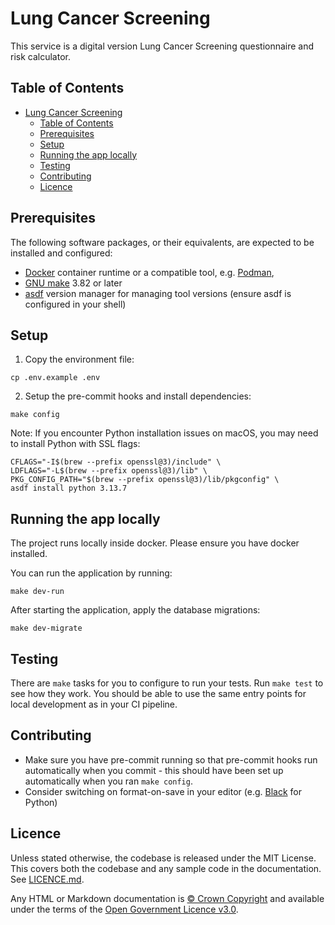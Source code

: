 # Lung Cancer Screening

This service is a digital version Lung Cancer Screening questionnaire and risk calculator.

## Table of Contents

- [Lung Cancer Screening](#lung-cancer-screening)
  - [Table of Contents](#table-of-contents)
  - [Prerequisites](#prerequisites)
  - [Setup](#setup)
  - [Running the app locally](#running-the-app-locally)
  - [Testing](#testing)
  - [Contributing](#contributing)
  - [Licence](#licence)

## Prerequisites

The following software packages, or their equivalents, are expected to be installed and configured:

- [Docker](https://www.docker.com/) container runtime or a compatible tool, e.g. [Podman](https://podman.io/),
- [GNU make](https://www.gnu.org/software/make/) 3.82 or later
- [asdf](https://asdf-vm.com/) version manager for managing tool versions (ensure asdf is configured in your shell)

## Setup

1. Copy the environment file:

```shell
cp .env.example .env
```

2. Setup the pre-commit hooks and install dependencies:

```shell
make config
```

Note: If you encounter Python installation issues on macOS, you may need to install Python with SSL flags:

```shell
CFLAGS="-I$(brew --prefix openssl@3)/include" \
LDFLAGS="-L$(brew --prefix openssl@3)/lib" \
PKG_CONFIG_PATH="$(brew --prefix openssl@3)/lib/pkgconfig" \
asdf install python 3.13.7
```

## Running the app locally

The project runs locally inside docker. Please ensure you have docker installed.

You can run the application by running:

```shell
make dev-run
```

After starting the application, apply the database migrations:

```shell
make dev-migrate
```

## Testing

There are `make` tasks for you to configure to run your tests.  Run `make test` to see how they work.  You should be able to use the same entry points for local development as in your CI pipeline.

## Contributing

- Make sure you have pre-commit running so that pre-commit hooks run automatically when you commit - this should have been set up automatically when you ran `make config`.
- Consider switching on format-on-save in your editor (e.g. [Black](https://github.com/psf/black) for Python)

## Licence

Unless stated otherwise, the codebase is released under the MIT License. This covers both the codebase and any sample code in the documentation. See [LICENCE.md](./LICENCE.md).

Any HTML or Markdown documentation is [© Crown Copyright](https://www.nationalarchives.gov.uk/information-management/re-using-public-sector-information/uk-government-licensing-framework/crown-copyright/) and available under the terms of the [Open Government Licence v3.0](https://www.nationalarchives.gov.uk/doc/open-government-licence/version/3/).
